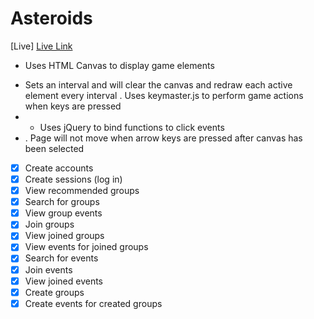 # Asteroids

[Live] [Live Link]

[Live Link]: http://trippdavis.github.io

* Uses HTML Canvas to display game elements
- Sets an interval and will clear the canvas and redraw each active element every interval
. Uses keymaster.js to perform game actions when keys are pressed
- * Uses jQuery to bind functions to click events
- . Page will not move when arrow keys are pressed after canvas has been selected

- [X] Create accounts
- [X] Create sessions (log in)
- [X] View recommended groups
- [X] Search for groups
- [X] View group events
- [X] Join groups
- [X] View joined groups
- [X] View events for joined groups
- [X] Search for events
- [X] Join events
- [X] View joined events
- [X] Create groups
- [X] Create events for created groups
